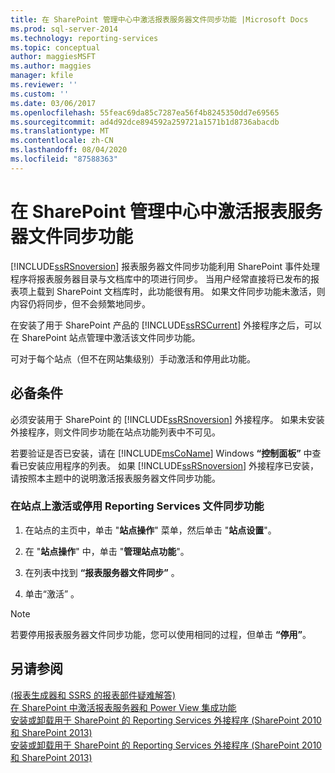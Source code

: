 ```yaml
---
title: 在 SharePoint 管理中心中激活报表服务器文件同步功能 |Microsoft Docs
ms.prod: sql-server-2014
ms.technology: reporting-services
ms.topic: conceptual
author: maggiesMSFT
ms.author: maggies
manager: kfile
ms.reviewer: ''
ms.custom: ''
ms.date: 03/06/2017
ms.openlocfilehash: 55feac69da85c7287ea56f4b8245350dd7e69565
ms.sourcegitcommit: ad4d92dce894592a259721a1571b1d8736abacdb
ms.translationtype: MT
ms.contentlocale: zh-CN
ms.lasthandoff: 08/04/2020
ms.locfileid: "87588363"
---
```

# <a name="activate-the-report-server-file-sync-feature-in-sharepoint-central-administration"></a>在 SharePoint 管理中心中激活报表服务器文件同步功能

[!INCLUDE[ssRSnoversion](../includes/ssrsnoversion-md.md)] 报表服务器文件同步功能利用 SharePoint 事件处理程序将报表服务器目录与文档库中的项进行同步。 当用户经常直接将已发布的报表项上载到 SharePoint 文档库时，此功能很有用。 如果文件同步功能未激活，则内容仍将同步，但不会频繁地同步。  
  
在安装了用于 SharePoint 产品的 [!INCLUDE[ssRSCurrent](../includes/ssrscurrent-md.md)] 外接程序之后，可以在 SharePoint 站点管理中激活该文件同步功能。  
  
可对于每个站点（但不在网站集级别）手动激活和停用此功能。  
  
## <a name="prerequisites"></a>必备条件  
 必须安装用于 SharePoint 的 [!INCLUDE[ssRSnoversion](../includes/ssrsnoversion-md.md)] 外接程序。 如果未安装外接程序，则文件同步功能在站点功能列表中不可见。  
  
 若要验证是否已安装，请在 [!INCLUDE[msCoName](../includes/msconame-md.md)] Windows **“控制面板”** 中查看已安装应用程序的列表。 如果 [!INCLUDE[ssRSnoversion](../includes/ssrsnoversion-md.md)] 外接程序已安装，请按照本主题中的说明激活报表服务器文件同步功能。  
  
### <a name="to-activate-or-deactivate-the-reporting-services-file-sync-feature-on-a-site"></a>在站点上激活或停用 Reporting Services 文件同步功能  
  
1.  在站点的主页中，单击 "**站点操作**" 菜单，然后单击 "**站点设置**"。  
  
2.  在 "**站点操作**" 中，单击 "**管理站点功能**"。  
  
3.  在列表中找到 **“报表服务器文件同步”** 。  
  
4.  单击“激活”  。  
  
> [!NOTE]  
>   若要停用报表服务器文件同步功能，您可以使用相同的过程，但单击 **“停用”**。  
  
## <a name="see-also"></a>另请参阅  
 [&#40;报表生成器和 SSRS 的报表部件疑难解答&#41;](report-parts-report-builder-and-ssrs.md)   
 [在 SharePoint 中激活报表服务器和 Power View 集成功能](activate-the-report-server-and-power-view-integration-features-in-sharepoint.md)   
 [安装或卸载用于 SharePoint 的 Reporting Services 外接程序 &#40;SharePoint 2010 和 SharePoint 2013&#41;](install-windows/install-or-uninstall-the-reporting-services-add-in-for-sharepoint.md)   
 [安装或卸载用于 SharePoint 的 Reporting Services 外接程序 &#40;SharePoint 2010 和 SharePoint 2013&#41;](install-windows/install-or-uninstall-the-reporting-services-add-in-for-sharepoint.md)  
  
  
